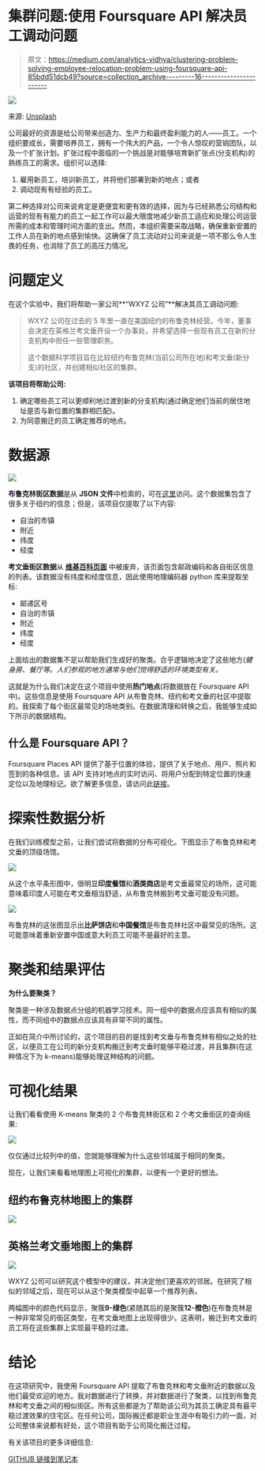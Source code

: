 # 集群问题:使用 Foursquare API 解决员工调动问题

> 原文：<https://medium.com/analytics-vidhya/clustering-problem-solving-employee-relocation-problem-using-foursquare-api-85bdd51dcb49?source=collection_archive---------16----------------------->

![](img/06e63394aebb9807aabbeff401209533.png)

来源: [Unsplash](https://unsplash.com/photos/1RT4txDDAbM?utm_source=unsplash&utm_medium=referral&utm_content=creditShareLink)

公司最好的资源是给公司带来创造力、生产力和最终盈利能力的人——员工。一个组织要成长，需要培养员工，拥有一个伟大的产品，一个令人惊叹的营销团队，以及一个扩张计划。扩张过程中面临的一个挑战是对能够培育新扩张点(分支机构)的熟练员工的需求。组织可以选择:

1.  雇用新员工，培训新员工，并将他们部署到新的地点；或者
2.  调动现有有经验的员工。

第二种选择对公司来说肯定是更便宜和更有效的选择，因为与已经熟悉公司结构和运营的现有有能力的员工一起工作可以最大限度地减少新员工适应和处理公司运营所需的成本和管理时间方面的支出。然而，本组织需要采取战略，确保重新安置的工作人员在新的地点感到愉快。这确保了员工流动对公司来说是一项不那么令人生畏的任务，也消除了员工的高压力情况。

# 问题定义

在这个实验中，我们将帮助一家公司**“WXYZ 公司”**解决其员工调动问题:

> WXYZ 公司在过去的 5 年里一直在美国纽约的布鲁克林经营。今年，董事会决定在英格兰考文垂开设一个办事处，并希望选择一些现有员工在新的分支机构中担任一些管理职务。
> 
> 这个数据科学项目旨在比较纽约布鲁克林(当前公司所在地)和考文垂(新分支)的社区，并创建相似社区的集群。

**该项目将帮助公司:**

1.  确定哪些员工可以更顺利地过渡到新的分支机构(通过确定他们当前的居住地址是否与新位置的集群相匹配)。
2.  为同意搬迁的员工确定推荐的地点。

# 数据源

![](img/f68ccb7ba3d1896ec606059abd8d554e.png)

**布鲁克林街区数据**是从 **JSON 文件**中检索的，可在[这里](https://cf-courses-data.s3.us.cloud-object-storage.appdomain.cloud/IBMDeveloperSkillsNetwork-DS0701EN-SkillsNetwork/labs/newyork_data.json)访问。这个数据集包含了很多关于纽约的信息；但是，该项目仅提取了以下内容:

*   自治的市镇
*   附近
*   纬度
*   经度

**考文垂街区数据**从 [**维基百科页面**](https://en.wikipedia.org/wiki/CV_postcode_area) 中被废弃，该页面包含邮政编码和各自街区信息的列表。该数据没有纬度和经度信息，因此使用地理编码器 python 库来提取坐标:

*   邮递区号
*   自治的市镇
*   附近
*   纬度
*   经度

上面给出的数据集不足以帮助我们生成好的聚类。合乎逻辑地决定了这些地方(*健身房、餐厅等。人们参观的地方通常与他们觉得舒适的环境类型有关。*

这就是为什么我们决定在这个项目中使用**热门地点**(将数据放在 Foursquare API 中)。这些信息是使用 Foursquare API 从布鲁克林、纽约和考文垂的社区中提取的。我探索了每个街区最常见的场地类别。在数据清理和转换之后，我能够生成如下所示的数据结构。

## 什么是 Foursquare API？

Foursquare Places API 提供了基于位置的体验，提供了关于地点、用户、照片和签到的各种信息。该 API 支持对地点的实时访问、将用户分配到特定位置的快速定位以及地理标记。欲了解更多信息，请访问此[链接](https://developer.foursquare.com/)。

# 探索性数据分析

在我们训练模型之前，让我们尝试将数据的分布可视化。下图显示了布鲁克林和考文垂的顶级场馆。

![](img/8705295cfa63c340740d8af8a2125f3c.png)

从这个水平条形图中，很明显**印度餐馆**和**酒类商店**是考文垂最常见的场所，这可能意味着印度人可能在考文垂相当舒适，从布鲁克林搬到考文垂可能没有问题。

![](img/1a6643f88d2407328d1a7686427979af.png)

布鲁克林的这张图显示出**比萨饼店**和**中国餐馆**是布鲁克林社区中最常见的场所。这可能意味着重新安置中国或意大利员工可能不是最好的主意。

# 聚类和结果评估

**为什么要聚类？**

聚类是一种涉及数据点分组的机器学习技术。同一组中的数据点应该具有相似的属性，而不同组中的数据点应该具有非常不同的属性。

正如在简介中所讨论的，这个项目的目的是找到考文垂与布鲁克林有相似之处的社区，以便员工在公司的新分支机构搬迁到考文垂时能够平稳过渡，并且集群(在这种情况下为 k-means)能够处理这种结构的问题。

# 可视化结果

让我们看看使用 K-means 聚类的 2 个布鲁克林街区和 2 个考文垂街区的查询结果:

![](img/d639548a190049652d88d2c2e1a96e4f.png)

仅仅通过比较列中的值，您就能够理解为什么这些邻域属于相同的聚类。

现在，让我们来看看地理图上可视化的集群，以便有一个更好的想法。

## 纽约布鲁克林地图上的集群

![](img/22c0a60fc94b2afcda96ca1308a88ddf.png)

## 英格兰考文垂地图上的集群

![](img/d8f2a8e09cf3220c940abff9aaad5b0d.png)

WXYZ 公司可以研究这个模型中的建议，并决定他们更喜欢的邻居。在研究了相似的邻域之后，现在可以从这个聚类模型中起草一个推荐列表。

两幅图中的颜色代码显示，聚簇**9-绿色**(紧随其后的是聚簇**12-橙色**)在布鲁克林是一种非常常见的街区类型，在考文垂地图上出现得很少。这表明，搬迁到考文垂的员工将在这些集群上实现最平稳的过渡。

# 结论

在这项研究中，我使用 Foursquare API 提取了布鲁克林和考文垂附近的数据以及他们最受欢迎的地方。我对数据进行了转换，并对数据进行了聚类，以找到布鲁克林和考文垂之间的相似街区。所有这些都是为了帮助该公司为其员工确定具有最平稳过渡效果的住宅区。在任何公司，国际搬迁都是职业生涯中有吸引力的一面，对公司整体来说都有好处，这个项目有助于公司简化搬迁过程。

有关该项目的更多详细信息:

[GITHUB 链接到笔记本](https://github.com/nnitiwe-dev/Coursera_Capstone/blob/main/notebooks/DS_cy_ny_capstoneProject.ipynb)